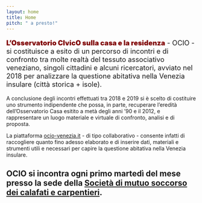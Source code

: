 ```yaml
---
layout: home
title: Home
pitch: " a presto!"
---
```


<p style="font-size:1.3em;"><span style="color:#800000; font-weight:900">L’Osservatorio CIvicO sulla casa e la residenza</span> - OCIO - si costituisce a esito di un percorso di incontri e di confronto tra molte realtà del tessuto associativo veneziano, singoli cittadini e alcuni ricercatori, avviato nel 2018 per analizzare la questione abitativa nella Venezia insulare (città storica + isole).</p>

A conclusione degli incontri effettuati tra 2018 e 2019 si è scelto di costituire uno strumento indipendente che possa, in parte, recuperare l’eredità dell’Osservatorio Casa esitito a metà degli anni ’90 e il 2012, e rappresentare un luogo materiale e virtuale di confronto, analisi e di proposta.

La piattaforma [ocio-venezia.it](https://ocio-venezia.it) - di tipo collaborativo - consente infatti di raccogliere quanto fino adesso elaborato e di inserire dati, materiali e strumenti utili e necessari per capire la questione abitativa nella Venezia insulare.


## OCIO si incontra ogni primo martedì del mese presso la sede della [Società di mutuo soccorso dei calafati e carpentieri](http://www.smscc.it/).


